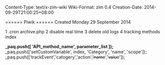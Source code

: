 Content-Type: text/x-zim-wiki
Wiki-Format: zim 0.4
Creation-Date: 2014-09-29T21:00:25+08:00

====== Piwik ======
Created Monday 29 September 2014

1 .cron archive.php
2 disable real time
3 delete old logs
4 tracking methods index

**_paq.push([ 'API_method_name', parameter_list ]);**
_paq.push(['setCustomVariable', index, 'Category', 'name', 'scope']);
_paq.push(['trackEvent','catogery','action',~~'name~~','~~value~~']);
